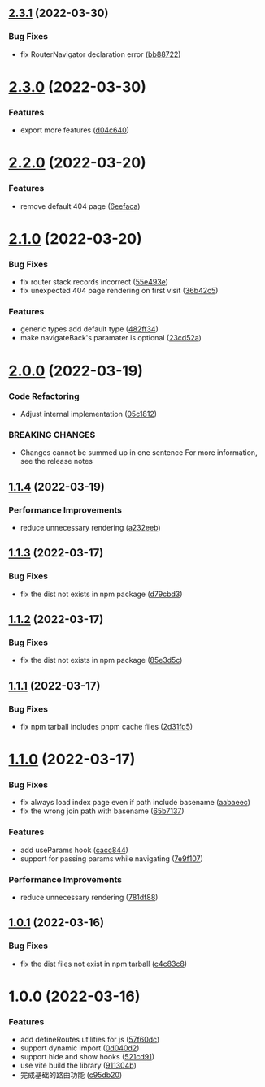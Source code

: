 ## [2.3.1](https://github.com/liuweiGL/react-stack-router/compare/v2.3.0...v2.3.1) (2022-03-30)


### Bug Fixes

* fix RouterNavigator declaration error ([bb88722](https://github.com/liuweiGL/react-stack-router/commit/bb887226f308a34697f1729de2ac47df5d2bd982))

# [2.3.0](https://github.com/liuweiGL/react-stack-router/compare/v2.2.0...v2.3.0) (2022-03-30)


### Features

* export more features ([d04c640](https://github.com/liuweiGL/react-stack-router/commit/d04c6403640926ff6517afdce8388fb9cd1df6dd))

# [2.2.0](https://github.com/liuweiGL/react-stack-router/compare/v2.1.0...v2.2.0) (2022-03-20)


### Features

* remove default 404 page ([6eefaca](https://github.com/liuweiGL/react-stack-router/commit/6eefacacaf0cb5fdf8cdd6de1363c3ff7449ca77))

# [2.1.0](https://github.com/liuweiGL/react-stack-router/compare/v2.0.0...v2.1.0) (2022-03-20)


### Bug Fixes

* fix router stack records incorrect ([55e493e](https://github.com/liuweiGL/react-stack-router/commit/55e493eb0d8f9f8bfbc8cbfdda1f34abe7e51b89))
* fix unexpected 404 page rendering on first visit ([36b42c5](https://github.com/liuweiGL/react-stack-router/commit/36b42c5f82d606de2985edb53ad5e4c609ebbade))


### Features

* generic types add default type ([482ff34](https://github.com/liuweiGL/react-stack-router/commit/482ff3449ac7ad6144167fa50ec312d51638ac94))
* make navigateBack's paramater is optional ([23cd52a](https://github.com/liuweiGL/react-stack-router/commit/23cd52ab6b58181b381a1bbf05508633dba68204))

# [2.0.0](https://github.com/liuweiGL/react-stack-router/compare/v1.1.4...v2.0.0) (2022-03-19)


### Code Refactoring

* Adjust internal implementation ([05c1812](https://github.com/liuweiGL/react-stack-router/commit/05c18128c3ce6924338899837aa6031cfee59558))


### BREAKING CHANGES

* Changes cannot be summed up in one sentence
For more information, see the release notes

## [1.1.4](https://github.com/liuweiGL/react-stack-router/compare/v1.1.3...v1.1.4) (2022-03-19)


### Performance Improvements

* reduce unnecessary rendering ([a232eeb](https://github.com/liuweiGL/react-stack-router/commit/a232eeb9a3056001f4a26ed9acdb36cbbab9bc19))

## [1.1.3](https://github.com/liuweiGL/react-stack-router/compare/v1.1.2...v1.1.3) (2022-03-17)


### Bug Fixes

* fix the dist not exists in npm package ([d79cbd3](https://github.com/liuweiGL/react-stack-router/commit/d79cbd31462e82dae9659a800f693f45cbafc720))

## [1.1.2](https://github.com/liuweiGL/react-stack-router/compare/v1.1.1...v1.1.2) (2022-03-17)


### Bug Fixes

* fix the dist not exists in npm package ([85e3d5c](https://github.com/liuweiGL/react-stack-router/commit/85e3d5c471ab5bd7f97a6e56a53410330571366a))

## [1.1.1](https://github.com/liuweiGL/react-stack-router/compare/v1.1.0...v1.1.1) (2022-03-17)


### Bug Fixes

* fix npm tarball includes pnpm cache files ([2d31fd5](https://github.com/liuweiGL/react-stack-router/commit/2d31fd5c292a61d8ee3f0cd681527cfaf6bd8d8e))

# [1.1.0](https://github.com/liuweiGL/react-stack-router/compare/v1.0.1...v1.1.0) (2022-03-17)


### Bug Fixes

* fix always load index page even if path include basename ([aabaeec](https://github.com/liuweiGL/react-stack-router/commit/aabaeecd619758ed9a8a1ed6178d13e344edec24))
* fix the wrong join path with basename ([65b7137](https://github.com/liuweiGL/react-stack-router/commit/65b71373176322e80c72494a3c275008f1538304))


### Features

* add useParams hook ([cacc844](https://github.com/liuweiGL/react-stack-router/commit/cacc844d9ff5615eb360f51df6e178d1f054ec50))
* support for passing params while navigating ([7e9f107](https://github.com/liuweiGL/react-stack-router/commit/7e9f1072042ab27c388bfb258e81eeddedb5ed8b))


### Performance Improvements

* reduce unnecessary rendering ([781df88](https://github.com/liuweiGL/react-stack-router/commit/781df88bed0f6b047869f32441b892a270fe527d))

## [1.0.1](https://github.com/liuweiGL/react-stack-router/compare/v1.0.0...v1.0.1) (2022-03-16)


### Bug Fixes

* fix the dist files not exist in npm tarball ([c4c83c8](https://github.com/liuweiGL/react-stack-router/commit/c4c83c8f5900a17376431ac19d3d865ff27300e1))

# 1.0.0 (2022-03-16)


### Features

* add defineRoutes utilities for js ([57f60dc](https://github.com/liuweiGL/react-stack-router/commit/57f60dc3c9f392f5cf638a4f58b429534535a0f6))
* support dynamic import ([0d040d2](https://github.com/liuweiGL/react-stack-router/commit/0d040d2193d81a708c7d40728418ff2a5d694ff0))
* support hide and show hooks ([521cd91](https://github.com/liuweiGL/react-stack-router/commit/521cd91708ccad9077e16feaa094abf2ecbb9340))
* use vite build the library ([911304b](https://github.com/liuweiGL/react-stack-router/commit/911304b8f065aaedb340cd1f17887b46e5c13dcd))
* 完成基础的路由功能 ([c95db20](https://github.com/liuweiGL/react-stack-router/commit/c95db20b6d73974cc973dd9c32393e551dbe9c3e))
